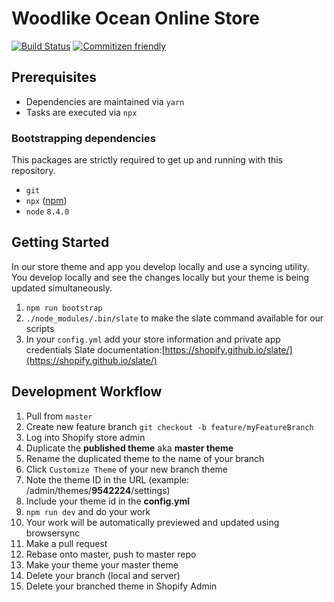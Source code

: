 # Woodlike Ocean Online Store

[![Build Status](https://travis-ci.org/woodlike/wdlk-shopify-store.svg?branch=master)](https://travis-ci.org/woodlike/wdlk-shopify-store)
[![Commitizen friendly](https://img.shields.io/badge/commitizen-friendly-brightgreen.svg)](http://commitizen.github.io/cz-cli/)

## Prerequisites

* Dependencies are maintained via `yarn`
* Tasks are executed via `npx`

### Bootstrapping dependencies

This packages are strictly required to get up and running with this repository.

* `git`
* `npx` ([npm](https://www.npmjs.com/package/npx]))
* `node` `8.4.0`

## Getting Started
In our store theme and app you develop locally and use a syncing utility. You develop locally and see the changes locally but your theme is being updated simultaneously.


1. `npm run bootstrap`
2. `./node_modules/.bin/slate` to make the slate command available for our scripts
4. In your `config.yml` add your store information and private app credentials
Slate documentation:[https://shopify.github.io/slate/](https://shopify.github.io/slate/)

## Development Workflow
1. Pull from `master`
2. Create new feature branch `git checkout -b feature/myFeatureBranch`
3. Log into Shopify store admin
4. Duplicate the **published theme** aka **master theme**
5. Rename the duplicated theme to the name of your branch
6. Click `Customize Theme` of your new branch theme
7. Note the theme ID in the URL (example: /admin/themes/**9542224**/settings)
8. Include your theme id in the **config.yml**
9. `npm run dev` and do your work
10. Your work will be automatically previewed and updated using browsersync
11. Make a pull request
12. Rebase onto master, push to master repo
13. Make your theme your master theme
14. Delete your branch (local and server)
15. Delete your branched theme in Shopify Admin
